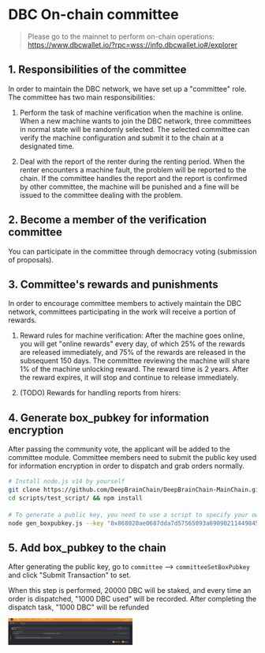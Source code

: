 # DBC On-chain committee

> Please go to the mainnet to perform on-chain operations: https://www.dbcwallet.io/?rpc=wss://info.dbcwallet.io#/explorer

## 1. Responsibilities of the committee

In order to maintain the DBC network, we have set up a "committee" role. The committee has two main responsibilities:

1. Perform the task of machine verification when the machine is online. When a new machine wants to join the DBC network, three committees in normal state will be randomly selected. The selected committee can verify the machine configuration and submit it to the chain at a designated time.

2. Deal with the report of the renter during the renting period. When the renter encounters a machine fault, the problem will be reported to the chain. If the committee handles the report and the report is confirmed by other committee, the machine will be punished and a fine will be issued to the committee dealing with the problem.

## 2. Become a member of the verification committee

You can participate in the committee through democracy voting (submission of proposals).

## 3. Committee's rewards and punishments

In order to encourage committee members to actively maintain the DBC network, committees participating in the work will receive a portion of rewards.

1. Reward rules for machine verification: After the machine goes online, you will get "online rewards" every day, of which 25% of the rewards are released immediately, and 75% of the rewards are released in the subsequent 150 days. The committee reviewing the machine will share 1% of the machine unlocking reward. The reward time is 2 years. After the reward expires, it will stop and continue to release immediately.

2. (TODO) Rewards for handling reports from hirers:

## 4. Generate box_pubkey for information encryption

After passing the community vote, the applicant will be added to the committee module. Committee members need to submit the public key used for information encryption in order to dispatch and grab orders normally.

```bash
# Install node.js v14 by yourself
git clone https://github.com/DeepBrainChain/DeepBrainChain-MainChain.git && cd DeepBrainChain-MainChain
cd scripts/test_script/ && npm install

# To generate a public key, you need to use a script to specify your own private key
node gen_boxpubkey.js --key "0x868020ae0687dda7d57565093a69090211449845a7e11453612800b663307246"
```

## 5. Add box_pubkey to the chain

After generating the public key, go to `committee` --> `committeeSetBoxPubkey` and click "Submit Transaction" to set.

When this step is performed, 20000 DBC will be staked, and every time an order is dispatched, "1000 DBC used" will be recorded. After completing the dispatch task, "1000 DBC" will be refunded

<img src="./assets/machine_verification.assets/image-20210623145108399.png" width="50%" height="50%">

